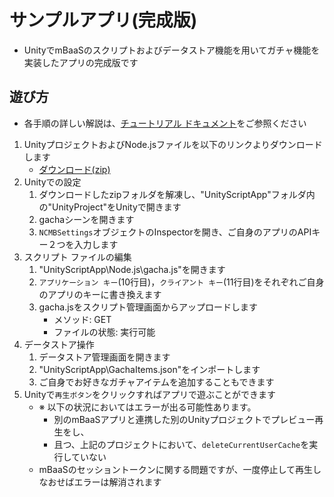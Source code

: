# サンプルアプリ(完成版)
* UnityでmBaaSのスクリプトおよびデータストア機能を用いてガチャ機能を実装したアプリの完成版です
## 遊び方
* 各手順の詳しい解説は、[チュートリアル ドキュメント](https://goo.gl/3jcafs)をご参照ください
1. UnityプロジェクトおよびNode.jsファイルを以下のリンクよりダウンロードします
    + [ダウンロード(zip)](https://github.com/NIFTYCloud-mbaas/UnityScriptApp/archive/release/20170727.zip)
1. Unityでの設定
    1. ダウンロードしたzipフォルダを解凍し、"UnityScriptApp"フォルダ内の"UnityProject"をUnityで開きます
    1. gachaシーンを開きます
    1. `NCMBSettings`オブジェクトのInspectorを開き、ご自身のアプリのAPIキー２つを入力します
1. スクリプト ファイルの編集
    1. "UnityScriptApp\Node.js\gacha.js"を開きます
    1. `アプリケーション キー`(10行目)，`クライアント キー`(11行目)をそれぞれご自身のアプリのキーに書き換えます
    1. gacha.jsをスクリプト管理画面からアップロードします
        * メソッド: GET
        * ファイルの状態: 実行可能
1. データストア操作
    1. データストア管理画面を開きます
    1. "UnityScriptApp\GachaItems.json"をインポートします
    1. ご自身でお好きなガチャアイテムを追加することもできます
1. Unityで`再生ボタン`をクリックすればアプリで遊ぶことができます
    * ※ 以下の状況においてはエラーが出る可能性あります。
        + 別のmBaaSアプリと連携した別のUnityプロジェクトでプレビュー再生をし、
        + 且つ、上記のプロジェクトにおいて、`deleteCurrentUserCache`を実行していない
    * mBaaSのセッショントークンに関する問題ですが、一度停止して再生しなおせばエラーは解消されます